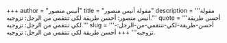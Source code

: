 +++
author = "أنيس منصور"
title = "مقولة أنيس منصور"
description = '''مقولة أنيس منصور: أحسن طريقة لكي تنتقمي من الرجل: تزوجيه.'''
quote = '''أحسن طريقة لكي تنتقمي من الرجل: تزوجيه.'''
slug = '''أحسن-طريقة-لكي-تنتقمي-من-الرجل:-تزوجيه'''
+++
أحسن طريقة لكي تنتقمي من الرجل: تزوجيه.
